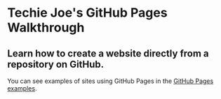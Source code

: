 # Techie Joe's GitHub Pages Walkthrough

Learn how to create a website directly from a repository on GitHub.
---

You can see examples of sites using GitHub Pages in the [GitHub Pages examples](https://github.com/collections/github-pages-examples).
